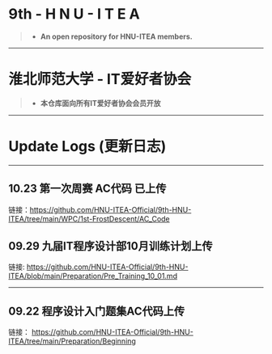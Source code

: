 # 9th - H N U - I T E A

>-  **An open repository for HNU-ITEA members.**

---

# 淮北师范大学 - IT爱好者协会  

>- **本仓库面向所有IT爱好者协会会员开放**

--- 

# Update Logs (更新日志)

---

## 10.23 第一次周赛 AC代码 已上传

链接：https://github.com/HNU-ITEA-Official/9th-HNU-ITEA/tree/main/WPC/1st-FrostDescent/AC_Code

## 09.29 九届IT程序设计部10月训练计划上传

链接: https://github.com/HNU-ITEA-Official/9th-HNU-ITEA/blob/main/Preparation/Pre_Training_10_01.md


---


## 09.22 程序设计入门题集AC代码上传

链接： https://github.com/HNU-ITEA-Official/9th-HNU-ITEA/tree/main/Preparation/Beginning

